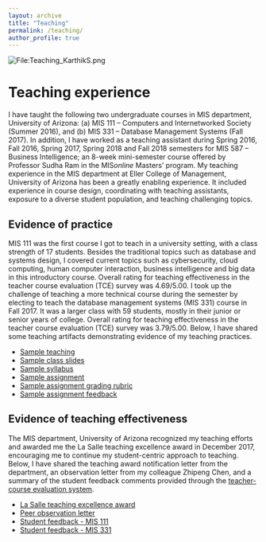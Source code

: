 ```yaml
---
layout: archive
title: "Teaching"
permalink: /teaching/
author_profile: true
---
```


<div class="wp-caption aligncenter" style="width: 300px" onclick="window.open('http://karanalytics.com/files/TeachingStatement_KarthikS.pdf','Teaching_statement_KarthikS');" style="cursor: pointer;"><p><img class="aligncenter" src="http://karanalytics.com/images/Teaching5.png" alt="File:Teaching_KarthikS.png"/></p></div>

# Teaching experience

I have taught the following two undergraduate courses in MIS department, University of Arizona: (a) MIS 111 – Computers and Internetworked Society (Summer 2016), and (b) MIS 331 – Database Management Systems (Fall 2017). In addition, I have worked as a teaching assistant during Spring 2016, Fall 2016, Spring 2017, Spring 2018 and Fall 2018 semesters for MIS 587 – Business Intelligence; an 8-week mini-semester course offered by Professor Sudha Ram in the MIS*online* Masters’ program. My teaching experience in the MIS department at Eller College of Management, University of Arizona has been a greatly enabling experience. It included experience in course design, coordinating with teaching assistants, exposure to a diverse student population, and teaching challenging topics.

## Evidence of practice

MIS 111 was the first course I got to teach in a university setting, with a class strength of 17 students. Besides the traditional topics such as database and systems design, I covered current topics such as cybersecurity, cloud computing, human computer interaction, business intelligence and big data in this introductory course. Overall rating for teaching effectiveness in the teacher course evaluation (TCE) survey was 4.69/5.00. I took up the challenge of teaching a more technical course during the semester by electing to teach the database management systems (MIS 331) course in Fall 2017. It was a larger class with 59 students, mostly in their junior or senior years of college. Overall rating for teaching effectiveness in the teacher course evaluation (TCE) survey was 3.79/5.00. Below, I have shared some teaching artifacts demonstrating evidence of my teaching practices.

* <span style="color:DarkBlue"><a href="https://youtu.be/IV-Fsuq-23Y/" target="_blank">Sample teaching</a> </span>
* <span style="color:DarkBlue"><a href="http://karanalytics.com/files/Teaching_sample.pptx" target="_blank">Sample class slides</a> </span>
* <span style="color:DarkBlue"><a href="http://karanalytics.com/files/Sample_syllabus.pdf" target="_blank">Sample syllabus</a> </span>
* <span style="color:DarkBlue"><a href="http://karanalytics.com/files/Sample_assignment.pdf" target="_blank">Sample assignment</a> </span>
* <span style="color:DarkBlue"><a href="http://karanalytics.com/files/Sample_assessmentrubric.pdf" target="_blank">Sample assignment grading rubric</a> </span>
* <span style="color:DarkBlue"><a href="http://karanalytics.com/files/Sample_assignmentfeedback.pdf" target="_blank">Sample assignment feedback</a> </span>

## Evidence of teaching effectiveness

The MIS department, University of Arizona recognized my teaching efforts and awarded me the La Salle teaching excellence award in December 2017, encouraging me to continue my student-centric approach to teaching. Below, I have shared the teaching award notification letter from the department, an observation letter from my colleague Zhipeng Chen, and a summary of the student feedback comments provided through the [teacher-course evaluation system](https://tceonline.oia.arizona.edu/index.php).

* <span style="color:DarkBlue"><a href="http://karanalytics.com/files/LaSalle.pdf" target="_blank">La Salle teaching excellence award</a> </span>
* <span style="color:DarkBlue"><a href="http://karanalytics.com/files/peerobservation.pdf" target="_blank">Peer observation letter</a> </span>
* <span style="color:DarkBlue"><a href="http://karanalytics.com/files/MIS111_feedback.pdf" target="_blank">Student feedback - MIS 111</a> </span>
* <span style="color:DarkBlue"><a href="http://karanalytics.com/files/MIS331_feedback.pdf" target="_blank">Student feedback - MIS 331</a> </span>
